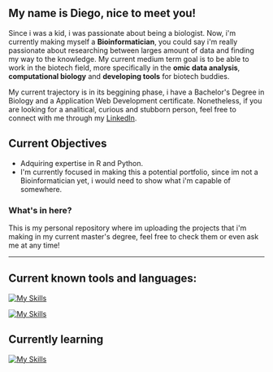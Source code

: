 ## My name is Diego, nice to meet you!

Since i was a kid, i was passionate about being a biologist. Now, i'm currently making myself a **Bioinformatician**, you could say i'm really passionate about researching between larges amount of data and finding my way to the knowledge. My current medium term goal is to be able to work in the biotech field, more specifically in the **omic data analysis**, **computational biology** and **developing tools** for biotech buddies.

My current trajectory is in its beggining phase, i have a Bachelor's Degree in Biology and a Application Web Development certificate. Nonetheless, if you are looking for a analitical, curious and stubborn person, feel free to connect with me through my [LinkedIn](https://www.linkedin.com/in/d-maquieira/).

## Current Objectives

- Adquiring expertise in R and Python.
- I'm currently focused in making this a potential portfolio, since im not a Bioinformatician yet, i would need to show what i'm capable of somewhere.


### What's in here?

This is my personal repository where im uploading the projects that i'm making in my current master's degree, feel free to check them or even ask me at any time!

---

## Current known tools and languages:

[![My Skills](https://skillicons.dev/icons?i=js,ts,html,css,md,bash)](https://skillicons.dev)

[![My Skills](https://skillicons.dev/icons?i=express,figma,git,mysql,obsidian)](https://skillicons.dev)

## Currently learning

[![My Skills](https://skillicons.dev/icons?i=py,r)](https://skillicons.dev)

<!--
**dtmk10/dtmk10** is a ✨ _special_ ✨ repository because its `README.md` (this file) appears on your GitHub profile.

Here are some ideas to get you started:

- 🔭 I’m currently working on ...
- 🌱 I’m currently learning ...
- 👯 I’m looking to collaborate on ...
- 🤔 I’m looking for help with ...
- 💬 Ask me about ...
- 📫 How to reach me: ...
- 😄 Pronouns: ...
- ⚡ Fun fact: ...
-->
